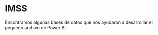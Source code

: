 # IMSS

Encontramos algunas bases de datos que nos ayudaron a desarrollar el pequeño archivo de Power BI.